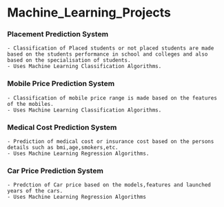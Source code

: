 # Machine_Learning_Projects

### Placement Prediction System
    - Classification of Placed students or not placed students are made based on the students performance in school and colleges and also based on the specialisation of students.
    - Uses Machine Learning Classification Algorithms.

### Mobile Price Prediction System
    - Classification of mobile price range is made based on the features of the mobiles.
    - Uses Machine Learning Classification Algorithms.

### Medical Cost Prediction System
    - Prediction of medical cost or insurance cost based on the persons details such as bmi,age,smokers,etc.
    - Uses Machine Learning Regression Algorithms.

### Car Price Prediction System
    - Predction of Car price based on the models,features and launched years of the cars.
    - Uses Machine Learning Regression Algorithms

